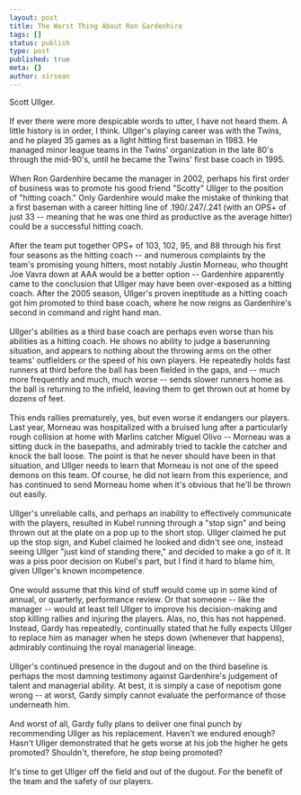 ```yaml
---
layout: post
title: The Worst Thing About Ron Gardenhire
tags: []
status: publish
type: post
published: true
meta: {}
author: sirsean
---
```

Scott Ullger.<br /><br />If ever there were more despicable words to utter, I have not heard them. A little history is in order, I think. Ullger's playing career was with the Twins, and he played 35 games as a light hitting first baseman in 1983. He managed minor league teams in the Twins' organization in the late 80's through the mid-90's, until he became the Twins' first base coach in 1995.<br /><br />When Ron Gardenhire became the manager in 2002, perhaps his first order of business was to promote his good friend "Scotty" Ullger to the position of "hitting coach." Only Gardenhire would make the mistake of thinking that a first baseman with a career hitting line of .190/.247/.241 (with an OPS+ of just 33 -- meaning that he was one third as productive as the average hitter) could be a successful hitting coach.<br /><br />After the team put together OPS+ of 103, 102, 95, and 88 through his first four seasons as the hitting coach -- and numerous complaints by the team's promising young hitters, most notably Justin Morneau, who thought Joe Vavra down at AAA would be a better option -- Gardenhire apparently came to the conclusion that Ullger may have been over-exposed as a hitting coach. After the 2005 season, Ullger's proven ineptitude as a hitting coach got him promoted to third base coach, where he now reigns as Gardenhire's second in command and right hand man.<br /><br />Ullger's abilities as a third base coach are perhaps even worse than his abilities as a hitting coach. He shows no ability to judge a baserunning situation, and appears to nothing about the throwing arms on the other teams' outfielders <i>or</i> the speed of his own players. He repeatedly holds fast runners at third before the ball has been fielded in the gaps, and -- much more frequently and much, much worse -- sends slower runners home as the ball is returning to the infield, leaving them to get thrown out at home by dozens of feet.<br /><br />This ends rallies prematurely, yes, but even worse it endangers our players. Last year, Morneau was hospitalized with a bruised lung after a particularly rough collision at home with Marlins catcher Miguel Olivo -- Morneau was a sitting duck in the basepaths, and admirably tried to tackle the catcher and knock the ball loose. The point is that he never should have been in that situation, and Ullger needs to learn that Morneau is not one of the speed demons on this team. Of course, he did not learn from this experience, and has continued to send Morneau home when it's obvious that he'll be thrown out easily.<br /><br />Ullger's unreliable calls, and perhaps an inability to effectively communicate with the players, resulted in Kubel running through a "stop sign" and being thrown out at the plate on a pop up to the short stop. Ullger claimed he put up the stop sign, and Kubel claimed he looked and didn't see one, instead seeing Ullger "just kind of standing there," and decided to make a go of it. It was a piss poor decision on Kubel's part, but I find it hard to blame him, given Ullger's known incompetence.<br /><br />One would assume that this kind of stuff would come up in some kind of annual, or quarterly, performance review. Or that someone -- like the manager -- would at least tell Ullger to improve his decision-making and stop killing rallies and injuring the players. Alas, no, this has not happened. Instead, Gardy has repeatedly, continually stated that he fully expects Ullger to replace him as manager when he steps down (whenever that happens), admirably continuing the royal managerial lineage.<br /><br />Ullger's continued presence in the dugout and on the third baseline is perhaps the most damning testimony against Gardenhire's judgement of talent and managerial ability. At best, it is simply a case of nepotism gone wrong -- at worst, Gardy simply cannot evaluate the performance of those underneath him.<br /><br />And worst of all, Gardy fully plans to deliver one final punch by recommending Ullger as his replacement. Haven't we endured enough? Hasn't Ullger demonstrated that he gets worse at his job the higher he gets promoted? Shouldn't, therefore, he <i>stop</i> being promoted?<br /><br />It's time to get Ullger off the field and out of the dugout. For the benefit of the team and the safety of our players.<br />
